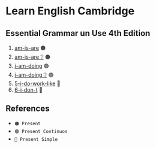 # Learn English Cambridge

## Essential Grammar un Use 4th Edition
1. [am-is-are](./days/books/essential-grammar-in-use.md/units/1-am-is-are.md) 🟠
2. [am-is-are ❔](./days/books/essential-grammar-in-use.md/units/2-am-is-are-questions.md) 🟠
3. [i-am-doing](./days/books/essential-grammar-in-use.md/units/3-I-am-doing.md) 🟢
4. [i-am-doing ❔](./days/books/essential-grammar-in-use.md/units/4-are-you-doing.md) 🟢
5. [5-i-do-work-like](./days/books/essential-grammar-in-use.md/units/5-i-do-work-like.md) 🔵
6. [6-i-don-t](./days/books/essential-grammar-in-use.md/units/6-i-don-t.md) 🔵
   
   
## References
* `🟠 Present`
* `🟢 Present Continuos`
* `🔵 Present Simple`